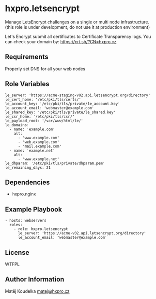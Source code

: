 hxpro.letsencrypt
=================

Manage LetsEncrypt challenges on a single or multi node infrastructure.
(this role is under development, do not use it at production environment)

Let's Encrypt submit all certificates to Certificate Transparency logs.
You can check your domain by: https://crt.sh/?CN=hxpro.cz

Requirements
------------

Properly set DNS for all your web nodes

Role Variables
--------------

```
le_server: 'https://acme-staging-v02.api.letsencrypt.org/directory'
le_cert_home: '/etc/pki/tls/certs/'
le_account_key: '/etc/pki/tls/private/le_account.key'
le_account_email: 'webmaster@example.com'
le_shared_key: '/etc/pki/tls/private/le_shared.key'
le_csr_home: '/etc/pki/tls/csr/'
le_payload_root: '/var/www/html/le/'
le_domains:
  - name: 'example.com'
    alt:
      - 'www.example.com'
      - 'web.example.com'
      - 'mail.example.com'
  - name: 'example.net'
    alt:
      - 'www.example.net'
le_dhparam: '/etc/pki/tls/private/dhparam.pem'
le_remaining_days: 21
```

Dependencies
------------

 - hxpro.nginx

Example Playbook
----------------

    - hosts: webservers
      roles:
        - role: hxpro.letsencrypt
          le_server: 'https://acme-v02.api.letsencrypt.org/directory'
          le_account_email: 'webmaster@example.com'

License
-------

WTFPL

Author Information
------------------

Matěj Koudelka <matej@hxpro.cz>
